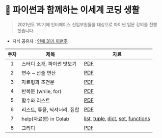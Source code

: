 # 🔮 파이썬과 함께하는 이세계 코딩 생활
> 2021년도 1학기에 인터페이스 신입부원들을 대상으로 파이썬 입문 강의를 진행했습니다.

- 지식 공유자 : [인페 31기 이현주](https://github.com/alro923)

|주차|제목|자료|
|:----:|----|----|
| 1 | 스터디 소개, 파이썬 맛보기 | [PDF](./Isekai_with_python_01.pdf) |
| 2 | 변수 ~ 선술 연산 | [PDF](./Isekai_with_python_02.pdf) |
| 3 | 자료형과 조건문 | [PDF](./Isekai_with_python_03.pdf) |
| 4 | 반복문 (while, for) | [PDF](./Isekai_with_python_04.pdf) |
| 5 | 함수와 리스트 | [PDF](./Isekai_with_python_05.pdf) |
| 6 | 리스트, 튜플, 딕셔너리, 집합 | [PDF](./Isekai_with_python_06.pdf) |
| 7 | help(자료형) in Colab | [list](./Isekai_with_python_07_list.ipynb), [tuple](./Isekai_with_python_07_tuple.ipynb), [dict](./Isekai_with_python_07_dict.ipynb), [set](./Isekai_with_python_07_set.ipynb), [functions](./Isekai_with_python_07_functions.ipynb) |
| 8 | 그리디 | [PDF](./Isekai_with_python_08.pdf) |